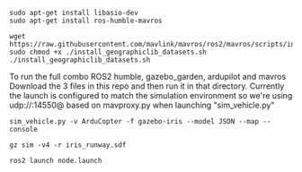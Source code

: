 ```
sudo apt-get install libasio-dev
sudo apt-get install ros-humble-mavros
```
```
wget https://raw.githubusercontent.com/mavlink/mavros/ros2/mavros/scripts/install_geographiclib_datasets.sh
sudo chmod +x ./install_geographiclib_datasets.sh
./install_geographiclib_datasets.sh
```

To run the full combo ROS2 humble, gazebo_garden, ardupilot and mavros
Download the 3 files in this repo and then run it in that directory.
Currently the launch is configured to match the simulation environment so we're using udp://:14550@ based on mavproxy.py when launching "sim_vehicle.py"
```
sim_vehicle.py -v ArduCopter -f gazebo-iris --model JSON --map --console
```

```
gz sim -v4 -r iris_runway.sdf
```

```
ros2 launch node.launch
```

